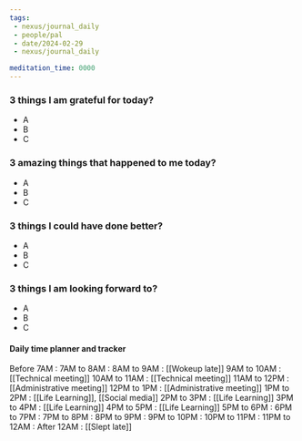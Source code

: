```yaml
---
tags:
 - nexus/journal_daily
 - people/pal
 - date/2024-02-29
 - nexus/journal_daily

meditation_time: 0000
---
```

### 3 things I am grateful for today?
- A
- B
- C

### 3 amazing things that happened to me today?
- A
- B
- C

### 3 things I could have done better?
- A
- B
- C

### 3 things I am looking forward to? 
- A
- B
- C

#### Daily time planner and tracker
Before 7AM : 
7AM to 8AM : 
8AM to 9AM : [[Wokeup late]] 
9AM to 10AM :  [[Technical meeting]]
10AM to 11AM : [[Technical meeting]]
11AM to 12PM : [[Administrative meeting]]
12PM to 1PM : [[Administrative meeting]]
1PM to 2PM : [[Life Learning]], [[Social media]]
2PM to 3PM : [[Life Learning]]
3PM to 4PM : [[Life Learning]]
4PM to 5PM : [[Life Learning]]
5PM to 6PM : 
6PM to 7PM : 
7PM to 8PM : 
8PM to 9PM : 
9PM to 10PM : 
10PM to 11PM :
11PM to 12AM : 
After 12AM : [[Slept late]]